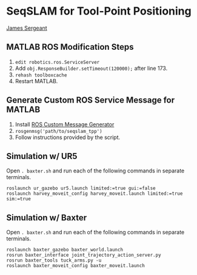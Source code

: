 # SeqSLAM for Tool-Point Positioning

[James Sergeant](mailto:james.sergeant@qut.edu.au)

## MATLAB ROS Modification Steps
1. `edit robotics.ros.ServiceServer`
1. Add `obj.ResponseBuilder.setTimeout(120000);` after line 173.
1. `rehash toolboxcache`
1. Restart MATLAB.

## Generate Custom ROS Service Message for MATLAB
1. Install [ROS Custom Message Generator](http://au.mathworks.com/help/robotics/ug/install-robotics-system-toolbox-support-packages.html)
1. `rosgenmsg('path/to/seqslam_tpp')`
1. Follow instructions provided by the script.

## Simulation w/ UR5
Open `. baxter.sh` and run each of the following commands in separate terminals.
```
roslaunch ur_gazebo ur5.launch limited:=true gui:=false
roslaunch harvey_moveit_config harvey_moveit.launch limited:=true sim:=true

```

## Simulation w/ Baxter
Open `. baxter.sh` and run each of the following commands in separate terminals.
```
roslaunch baxter_gazebo baxter_world.launch
rosrun baxter_interface joint_trajectory_action_server.py
rosrun baxter_tools tuck_arms.py -u
roslaunch baxter_moveit_config baxter_moveit.launch
```
